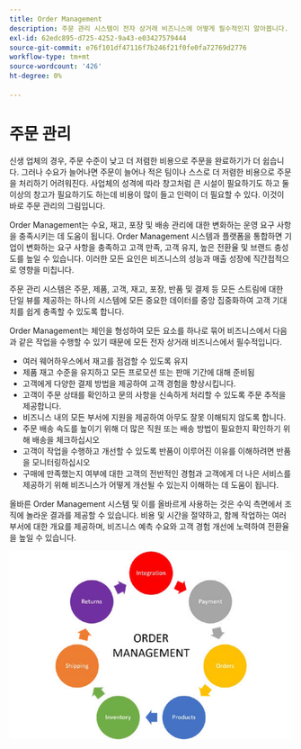 ```yaml
---
title: Order Management
description: 주문 관리 시스템이 전자 상거래 비즈니스에 어떻게 필수적인지 알아봅니다.
exl-id: 62edc895-d725-4252-9a43-e03427579444
source-git-commit: e76f101df47116f7b246f21f0fe0fa72769d2776
workflow-type: tm+mt
source-wordcount: '426'
ht-degree: 0%

---
```


# 주문 관리

신생 업체의 경우, 주문 수준이 낮고 더 저렴한 비용으로 주문을 완료하기가 더 쉽습니다. 그러나 수요가 늘어나면 주문이 늘어나 적은 팀이나 스스로 더 저렴한 비용으로 주문을 처리하기 어려워진다. 사업체의 성격에 따라 창고처럼 큰 시설이 필요하기도 하고 둘 이상의 창고가 필요하기도 하는데 비용이 많이 들고 인력이 더 필요할 수 있다. 이것이 바로 주문 관리의 그림입니다.

Order Management는 수요, 재고, 포장 및 배송 관리에 대한 변화하는 운영 요구 사항을 충족시키는 데 도움이 됩니다. Order Management 시스템과 플랫폼을 통합하면 기업이 변화하는 요구 사항을 충족하고 고객 만족, 고객 유지, 높은 전환율 및 브랜드 충성도를 높일 수 있습니다. 이러한 모든 요인은 비즈니스의 성능과 매출 성장에 직간접적으로 영향을 미칩니다.

주문 관리 시스템은 주문, 제품, 고객, 재고, 포장, 반품 및 결제 등 모든 스트림에 대한 단일 뷰를 제공하는 하나의 시스템에 모든 중요한 데이터를 중앙 집중화하여 고객 기대치를 쉽게 충족할 수 있도록 합니다.

Order Management는 체인을 형성하여 모든 요소를 하나로 묶어 비즈니스에서 다음과 같은 작업을 수행할 수 있기 때문에 모든 전자 상거래 비즈니스에서 필수적입니다.

- 여러 웨어하우스에서 재고를 점검할 수 있도록 유지
- 제품 재고 수준을 유지하고 모든 프로모션 또는 판매 기간에 대해 준비됨
- 고객에게 다양한 결제 방법을 제공하여 고객 경험을 향상시킵니다.
- 고객이 주문 상태를 확인하고 문의 사항을 신속하게 처리할 수 있도록 주문 추적을 제공합니다.
- 비즈니스 내의 모든 부서에 지원을 제공하여 아무도 잘못 이해되지 않도록 합니다.
- 주문 배송 속도를 높이기 위해 더 많은 직원 또는 배송 방법이 필요한지 확인하기 위해 배송을 체크하십시오
- 고객이 작업을 수행하고 개선할 수 있도록 반품이 이루어진 이유를 이해하려면 반품을 모니터링하십시오
- 구매에 만족했는지 여부에 대한 고객의 전반적인 경험과 고객에게 더 나은 서비스를 제공하기 위해 비즈니스가 어떻게 개선될 수 있는지 이해하는 데 도움이 됩니다.

올바른 Order Management 시스템 및 이를 올바르게 사용하는 것은 수익 측면에서 조직에 놀라운 결과를 제공할 수 있습니다. 비용 및 시간을 절약하고, 함께 작업하는 여러 부서에 대한 개요를 제공하며, 비즈니스 예측 수요와 고객 경험 개선에 노력하여 전환율을 높일 수 있습니다.

![Order Management 프로세스 다이어그램](../../assets/playbooks/order-management.png)

